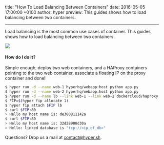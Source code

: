 title: "How To Load Balancing Between Containers"
date: 2016-05-05 17:00:00 +0100
author: hyper
preview: This guides shows how to load balancing between two containers.

---

Load balancing is the most common use cases of container. This guides shows how to load balancing between two containers.


![](https://trello-attachments.s3.amazonaws.com/57722f6db6fad32f2b9329f8/329x158/9019c2e1961ee81ca6ef778b2f2aba4b/upload_6_28_2016_at_4_27_51_PM.png)

#### How do I do it?
Simple enough; deploy two web containers, and a HAProxy containers pointing to the two web container, associate a floating IP on the proxy container and done!

``` bash
$ hyper run -d --name web-1 hyperhq/webapp:host python app.py
$ hyper run -d --name web-2 hyperhq/webapp:host python app.py
$ hyper run -d --name lb --link web-1 --link web-2 dockercloud/haproxy
$ FIP=$(hyper fip allocate 1)
$ hyper fip attach $FIP lb
$ curl $FIP:80
> Hello my host name is: de380811142a
$ curl $FIP:80
> Hello my host name is: 32d28908d30a
> Hello: linked database is "tcp://<ip_of_db>"
```

Questions? Drop us a mail at [contact@hyper.sh](mailto:contact@hyper.sh).
